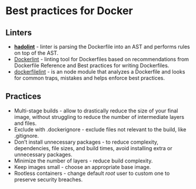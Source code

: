# Best practices for Docker

## Linters

* [**hadolint**](https://github.com/hadolint/hadolint) - linter is parsing the Dockerfile into an AST and performs rules
  on top of the AST.
* [Dockerlint](https://github.com/RedCoolBeans/dockerlint) - linting tool for Dockerfiles based on recommendations from
  Dockerfile Reference and Best practices for writing Dockerfiles.
* [dockerfilelint](https://www.npmjs.com/package/dockerfilelint) - is an node module that analyzes a Dockerfile and
  looks for common traps, mistakes and helps enforce best practices.

## Practices

* Multi-stage builds - allow to drastically reduce the size of your final image, without struggling to reduce the number
  of intermediate layers and files.
* Exclude with .dockerignore - exclude files not relevant to the build, like .gitignore.
* Don’t install unnecessary packages - to reduce complexity, dependencies, file sizes, and build times, avoid installing
  extra or unnecessary packages.
* Minimize the number of layers - reduce build complexity.
* Keep images small - choose an appropriate base image.
* Rootless containers - change default _root_ user to custom one to preserve security breaches.
